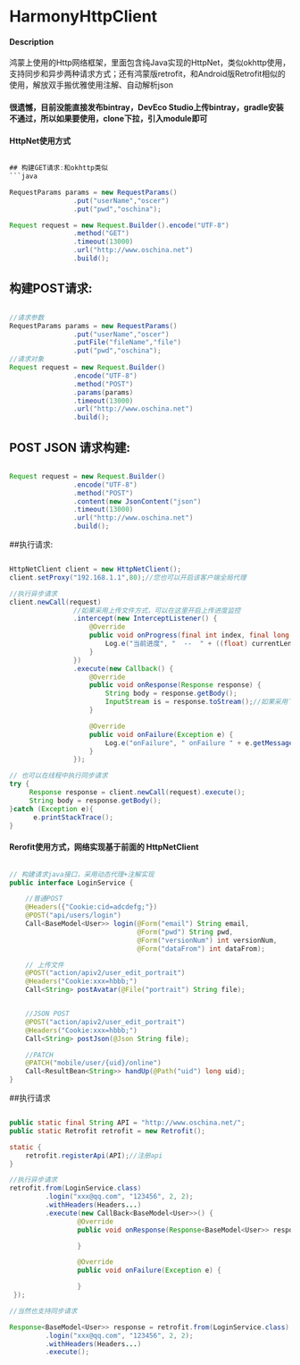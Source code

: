 # HarmonyHttpClient

#### Description
鸿蒙上使用的Http网络框架，里面包含纯Java实现的HttpNet，类似okhttp使用，支持同步和异步两种请求方式；还有鸿蒙版retrofit，和Android版Retrofit相似的使用，解放双手搬优雅使用注解、自动解析json


#### 很遗憾，目前没能直接发布bintray，DevEco Studio上传bintray，gradle安装不通过，所以如果要使用，clone下拉，引入module即可

#### HttpNet使用方式

```java

## 构建GET请求:和okhttp类似
```java

RequestParams params = new RequestParams()
                .put("userName","oscer")
                .put("pwd","oschina");

Request request = new Request.Builder().encode("UTF-8")
                .method("GET")
                .timeout(13000)
                .url("http://www.oschina.net")
                .build();
```

## 构建POST请求:
```java

//请求参数
RequestParams params = new RequestParams()
                .put("userName","oscer")
                .putFile("fileName","file")
                .put("pwd","oschina");
//请求对象
Request request = new Request.Builder()
                .encode("UTF-8")
                .method("POST")
                .params(params)
                .timeout(13000)
                .url("http://www.oschina.net")
                .build();
```

## POST JSON 请求构建:
```java

Request request = new Request.Builder()
                .encode("UTF-8")
                .method("POST")
                .content(new JsonContent("json")
                .timeout(13000)
                .url("http://www.oschina.net")
                .build();

```

##执行请求:
```java

HttpNetClient client = new HttpNetClient();
client.setProxy("192.168.1.1",80);//您也可以开启该客户端全局代理

//执行异步请求
client.newCall(request)
                //如果采用上传文件方式，可以在这里开启上传进度监控
                .intercept(new InterceptListener() {
                    @Override
                    public void onProgress(final int index, final long currentLength, final long totalLength) {
                        Log.e("当前进度", "  --  " + ((float) currentLength / totalLength) * 100);
                    }
                })
                .execute(new Callback() {
                    @Override
                    public void onResponse(Response response) {
                        String body = response.getBody();
                        InputStream is = response.toStream();//如果采用下载，可以在这里监听下载进度
                    }

                    @Override
                    public void onFailure(Exception e) {
                        Log.e("onFailure", " onFailure " + e.getMessage());
                    }
                });

// 也可以在线程中执行同步请求
try {
     Response response = client.newCall(request).execute();
     String body = response.getBody();
}catch (Exception e){
      e.printStackTrace();
}

```

#### Rerofit使用方式，网络实现基于前面的 HttpNetClient

```java

// 构建请求java接口，采用动态代理+注解实现
public interface LoginService {

    //普通POST
    @Headers({"Cookie:cid=adcdefg;"})
    @POST("api/users/login")
    Call<BaseModel<User>> login(@Form("email") String email,
                                @Form("pwd") String pwd,
                                @Form("versionNum") int versionNum,
                                @Form("dataFrom") int dataFrom);

    // 上传文件
    @POST("action/apiv2/user_edit_portrait")
    @Headers("Cookie:xxx=hbbb;")
    Call<String> postAvatar(@File("portrait") String file);


    //JSON POST
    @POST("action/apiv2/user_edit_portrait")
    @Headers("Cookie:xxx=hbbb;")
    Call<String> postJson(@Json String file);

    //PATCH
    @PATCH("mobile/user/{uid}/online")
    Call<ResultBean<String>> handUp(@Path("uid") long uid);
}
```

##执行请求
```java

public static final String API = "http://www.oschina.net/";
public static Retrofit retrofit = new Retrofit();

static {
    retrofit.registerApi(API);//注册api
}

//执行异步请求
retrofit.from(LoginService.class)
         .login("xxx@qq.com", "123456", 2, 2);
         .withHeaders(Headers...)
         .execute(new CallBack<BaseModel<User>>() {
                 @Override
                 public void onResponse(Response<BaseModel<User>> response) {

                 }

                 @Override
                 public void onFailure(Exception e) {

                 }
 });

//当然也支持同步请求

Response<BaseModel<User>> response = retrofit.from(LoginService.class)
         .login("xxx@qq.com", "123456", 2, 2);
         .withHeaders(Headers...)
         .execute();
```